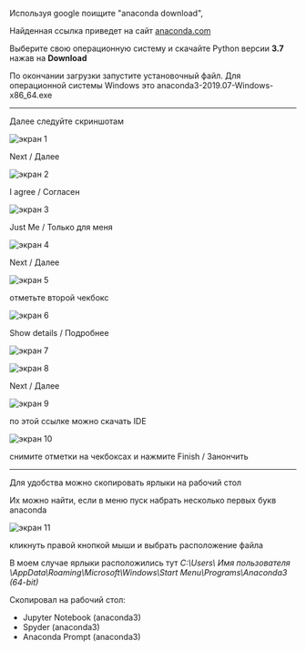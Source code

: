 Используя google поищите "anaconda download",

Найденная ссылка приведет на сайт
[anaconda.com](https://www.anaconda.com/distribution/)

Выберите свою операционную систему и скачайте
Python версии **3.7** нажав на **Download**

По окончании загрузки запустите установочный файл.
Для операционной системы Windows это 
anaconda3-2019.07-Windows-x86_64.exe

---
Далее следуйте скриншотам

![экран 1](img/anaconda-install/scr01.png)

Next / Далее

![экран 2](img/anaconda-install/scr02.png)

I agree / Согласен

![экран 3](img/anaconda-install/scr03.png)

Just Me / Только для меня

![экран 4](img/anaconda-install/scr04.png)

Next / Далее

![экран 5](img/anaconda-install/scr05.png)

отметьте второй чекбокс

![экран 6](img/anaconda-install/scr06.png)

Show details / Подробнее

![экран 7](img/anaconda-install/scr07.png)

![экран 8](img/anaconda-install/scr08.png)

Next / Далее

![экран 9](img/anaconda-install/scr09.png)

по этой ссылке можно скачать IDE 

![экран 10](img/anaconda-install/scr10.png)

снимите отметки на чекбоксах
и нажмите Finish / Занончить

---
Для удобства можно скопировать ярлыки на рабочий стол

Их можно найти, если в меню пуск набрать несколько первых
букв anaconda

![экран 11](img/anaconda-install/shortcut01.png)

кликнуть правой кнопкой мыши и выбрать расположение файла

В моем случае ярлыки расположились тут
*C:\Users\ Имя пользователя \AppData\Roaming\Microsoft\Windows\Start Menu\Programs\Anaconda3 (64-bit)*

Скопировал на рабочий стол:
  - Jupyter Notebook (anaconda3)
  - Spyder (anaconda3)
  - Anaconda Prompt (anaconda3)

